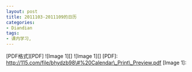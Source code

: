 ```yaml
---
layout: post
title: 2011103-2011109的日历
categories:
- Diandian
tags:
- 课内学习, 
---
```

\[PDF格式\]\[PDF\] !\[Image 1\]\[\] !\[Image 1\]\[\] \[PDF\]: http://115.com/file/bhydzb98\#%20Calendar\_Print\_Preview.pdf \[Image 1\]: